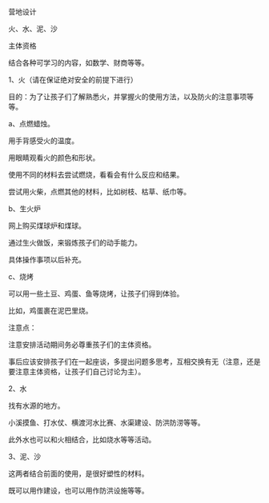 营地设计







火、水、泥、沙

主体资格

结合各种可学习的内容，如数学、财商等等。



1、火（请在保证绝对安全的前提下进行）

目的：为了让孩子们了解熟悉火，并掌握火的使用方法，以及防火的注意事项等等。



a、点燃蜡烛。

用手背感受火的温度。

用眼睛观看火的颜色和形状。

使用不同的材料去尝试燃烧，看看会有什么反应和结果。

尝试用火柴，点燃其他的材料，比如树枝、枯草、纸巾等。



b、生火炉

网上购买煤球炉和煤球。

通过生火做饭，来锻炼孩子们的动手能力。

具体操作事项以后补充。



c、烧烤

可以用一些土豆、鸡蛋、鱼等烧烤，让孩子们得到体验。

比如，鸡蛋裹在泥巴里烧。



注意点：

注意安排活动期间务必尊重孩子们的主体资格。

事后应该安排孩子们在一起座谈，多提出问题多思考，互相交换有无（注意，还是要注意主体资格，让孩子们自己讨论为主）。





2、水

找有水源的地方。

小溪摸鱼、打水仗、横渡河水比赛、水渠建设、防洪防涝等等。

此外水也可以和火相结合，比如烧水等等活动。



3、泥、沙

这两者结合前面的使用，是很好塑性的材料。

既可以用作建设，也可以用作防洪设施等等。





